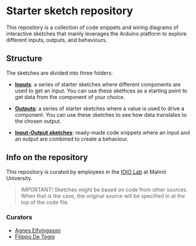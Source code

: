 # Starter sketch repository
This repository is a collection of code snippets and wiring diagrams of interactive sketches that mainly leverages the Arduino platform to explore different inputs, outputs, and behaviours. 

## Structure
The sketches are divided into three folders:

- [**Inputs**](/inputs/): a series of starter sketches where different components are used to get an input. You can use these skethces as a starting point to get data from the component of your choice.
- [**Outputs**](/outputs/): a series of starter sketches where a value is used to drive a component. You can use these sketches to see how data translates to the chosen output.

- [**Input-Output sketches**](/input-output/): ready-made code snippets where an input and an output are combined to create a behaviour.

## Info on the repository
This repository is curated by employees in the [IOIO Lab](https://ioiolab.se/) at Malmö University. 

> IMPORTANT! Sketches might be based on code from other sources. When that is the case, the original source will be specified in at the top of the code file.

### Curators
- [Agnes Elfvingsson](https://github.com/Agneself)
- [Filippo De Togni](https://github.com/duiopio)